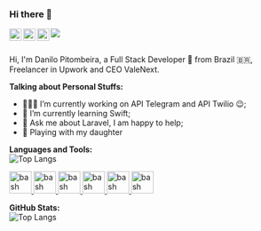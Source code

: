 ### Hi there 👋
<a href="https://twitter.com/DaniloPitombei1">
    <img align="left" alt="Danilo Pitombeira | Twitter" width="22px" src="https://cdn.jsdelivr.net/npm/simple-icons@v3/icons/twitter.svg" />
</a>
<a href="https://www.linkedin.com/in/danilo-pitombeira-dos-prazeres-116b6238/">
    <img align="left" alt="Danilo LinkeDIN" width="22px" src="https://cdn.jsdelivr.net/npm/simple-icons@v3/icons/linkedin.svg" />
</a>
<a href="https://www.instagram.com/danilo.pitombeira/">
    <img align="left" alt="Danilo Pitombeira Instagram" width="22px" src="https://cdn.jsdelivr.net/npm/simple-icons@v3/icons/instagram.svg" />
</a>

![](https://visitor-badge.glitch.me/badge?page_id=pitombeira00.pitombeira00)

<br />
Hi, I'm Danilo Pitombeira, a Full Stack Developer 🚀 from Brazil 🇧🇷, Freelancer in Upwork and CEO ValeNext. 

**Talking about Personal Stuffs:**

- 👨🏽‍💻 I’m currently working on API Telegram and API Twilio :wink:;
- 📱 I’m currently learning Swift; 
- 💬 Ask me about Laravel, I am happy to help;
- 👧 Playing with my daughter



**Languages and Tools:**  
![Top Langs](https://github-readme-stats.vercel.app/api/top-langs/?username=pitombeira00&layout=compact)
<p align="left">
<a href="https://www.laravel.com" target="_blank"> <img src="https://www.vectorlogo.zone/logos/laravel/laravel-icon.svg" alt="bash" width="40" height="40"/> </a>
<a href="https://www.php.net" target="_blank"> <img src="https://www.vectorlogo.zone/logos/php/php-icon.svg" alt="bash" width="40" height="40"/> </a>
<a href="https://www.mysql.com" target="_blank"> <img src="https://www.vectorlogo.zone/logos/mysql/mysql-official.svg" alt="bash" width="40" height="40"/> </a>
<a href="https://www.jquery.com" target="_blank"> <img src="https://www.vectorlogo.zone/logos/jquery/jquery-official.svg" alt="bash" width="40" height="40"/> </a>
<a href="https://www.getbootstrap.com" target="_blank"> <img src="https://www.vectorlogo.zone/logos/getbootstrap/getbootstrap-icon.svg" alt="bash" width="40" height="40"/> </a>
<a href="https://www.apple.com" target="_blank"> <img src="https://www.vectorlogo.zone/logos/apple/apple-tile.svg" alt="bash" width="40" height="40"/> </a>
</p>

**GitHub Stats:**  
![Top Langs](https://github-readme-stats.vercel.app/api?username=pitombeira00&theme=dark&show_icons=true)
<!--
**pitombeira00/pitombeira00** is a ✨ _special_ ✨ repository because its `README.md` (this file) appears on your GitHub profile.

Here are some ideas to get you started:

- 🔭 I’m currently working on ...
- 🌱 I’m currently learning ...
- 👯 I’m looking to collaborate on ...
- 🤔 I’m looking for help with ...
- 💬 Ask me about ...
- 📫 How to reach me: ...
- 😄 Pronouns: ...
- ⚡ Fun fact: ...
-->
